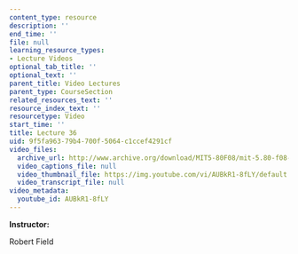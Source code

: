 ```yaml
---
content_type: resource
description: ''
end_time: ''
file: null
learning_resource_types:
- Lecture Videos
optional_tab_title: ''
optional_text: ''
parent_title: Video Lectures
parent_type: CourseSection
related_resources_text: ''
resource_index_text: ''
resourcetype: Video
start_time: ''
title: Lecture 36
uid: 9f5fa963-79b4-700f-5064-c1ccef4291cf
video_files:
  archive_url: http://www.archive.org/download/MIT5-80F08/mit-5.80-f08-lec36_300k.mp4
  video_captions_file: null
  video_thumbnail_file: https://img.youtube.com/vi/AUBkR1-8fLY/default.jpg
  video_transcript_file: null
video_metadata:
  youtube_id: AUBkR1-8fLY
---
```


**Instructor:**

Robert Field